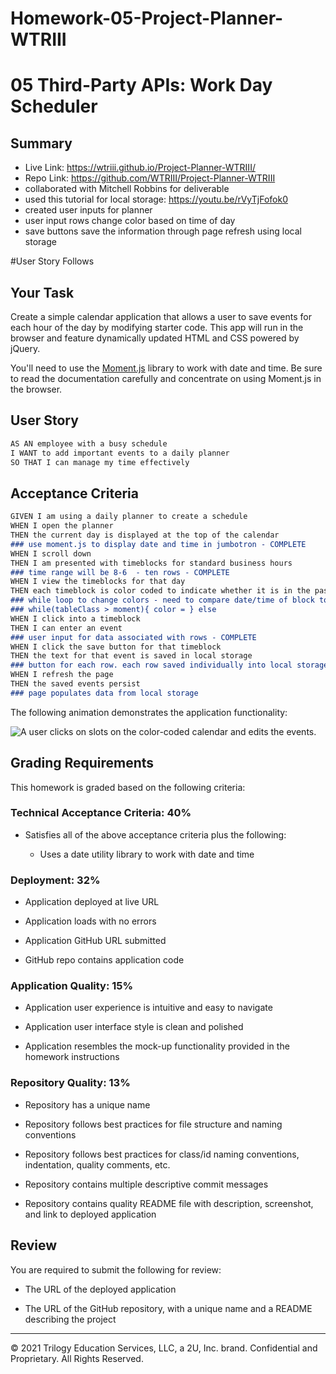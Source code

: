 # Homework-05-Project-Planner-WTRIII

# 05 Third-Party APIs: Work Day Scheduler

## Summary
- Live Link: https://wtriii.github.io/Project-Planner-WTRIII/
- Repo Link: https://github.com/WTRIII/Project-Planner-WTRIII
- collaborated with Mitchell Robbins for deliverable
- used this tutorial for local storage: https://youtu.be/rVyTjFofok0
- created user inputs for planner
- user input rows change color based on time of day
- save buttons save the information through page refresh using local storage

#User Story Follows

## Your Task

Create a simple calendar application that allows a user to save events for each hour of the day by modifying starter code. This app will run in the browser and feature dynamically updated HTML and CSS powered by jQuery.

You'll need to use the [Moment.js](https://momentjs.com/) library to work with date and time. Be sure to read the documentation carefully and concentrate on using Moment.js in the browser.

## User Story

```md
AS AN employee with a busy schedule
I WANT to add important events to a daily planner
SO THAT I can manage my time effectively
```

## Acceptance Criteria

```md
GIVEN I am using a daily planner to create a schedule
WHEN I open the planner
THEN the current day is displayed at the top of the calendar
### use moment.js to display date and time in jumbotron - COMPLETE
WHEN I scroll down
THEN I am presented with timeblocks for standard business hours
### time range will be 8-6  - ten rows - COMPLETE
WHEN I view the timeblocks for that day
THEN each timeblock is color coded to indicate whether it is in the past, present, or future
### while loop to change colors - need to compare date/time of block to running time
### while(tableClass > moment){ color = } else
WHEN I click into a timeblock
THEN I can enter an event
### user input for data associated with rows - COMPLETE
WHEN I click the save button for that timeblock
THEN the text for that event is saved in local storage
### button for each row. each row saved individually into local storage - remember preventDefault 
WHEN I refresh the page
THEN the saved events persist
### page populates data from local storage
```

The following animation demonstrates the application functionality:

![A user clicks on slots on the color-coded calendar and edits the events.](./Assets/05-third-party-apis-homework-demo.gif)


## Grading Requirements

This homework is graded based on the following criteria: 

### Technical Acceptance Criteria: 40%

* Satisfies all of the above acceptance criteria plus the following:

  * Uses a date utility library to work with date and time

### Deployment: 32%

* Application deployed at live URL

* Application loads with no errors

* Application GitHub URL submitted

* GitHub repo contains application code

### Application Quality: 15%

* Application user experience is intuitive and easy to navigate

* Application user interface style is clean and polished

* Application resembles the mock-up functionality provided in the homework instructions

### Repository Quality: 13%

* Repository has a unique name

* Repository follows best practices for file structure and naming conventions

* Repository follows best practices for class/id naming conventions, indentation, quality comments, etc.

* Repository contains multiple descriptive commit messages

* Repository contains quality README file with description, screenshot, and link to deployed application

## Review

You are required to submit the following for review:

* The URL of the deployed application

* The URL of the GitHub repository, with a unique name and a README describing the project

- - -
© 2021 Trilogy Education Services, LLC, a 2U, Inc. brand. Confidential and Proprietary. All Rights Reserved.
